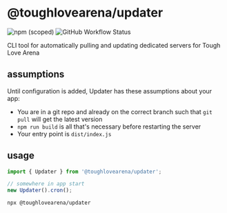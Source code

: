 # @toughlovearena/updater

![npm (scoped)](https://img.shields.io/npm/v/@toughlovearena/updater)
![GitHub Workflow Status](https://img.shields.io/github/workflow/status/toughlovearena/updater/Unit%20Tests?label=tests)

CLI tool for automatically pulling and updating dedicated servers for Tough Love Arena

## assumptions

Until configuration is added, Updater has these assumptions about your app:

- You are in a git repo and already on the correct branch such that `git pull` will get the latest version
- `npm run build` is all that's necessary before restarting the server
- Your entry point is `dist/index.js`

## usage

```js
import { Updater } from '@toughlovearena/updater';

// somewhere in app start
new Updater().cron();
```

```bash
npx @toughlovearena/updater
```
